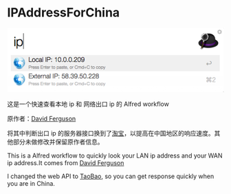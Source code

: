# IPAddressForChina

![Result](https://raw.githubusercontent.com/Bynil/IPAddressForChina/master/IPAddressForChinaScreeShot.png)

这是一个快速查看本地 ip 和 网络出口 ip 的 Alfred workflow

原作者：[David Ferguson](http://dferg.us/ip-address-workflow/)

将其中判断出口 ip 的服务器接口换到了[淘宝](http://ip.taobao.com/service/getIpInfo2.php?ip=myip)，以提高在中国地区的响应速度。其他部分未做修改并保留原作者信息。

This is a Alfred workflow to quickly look your LAN ip address and your WAN ip address.It comes from [David Ferguson](http://dferg.us/ip-address-workflow/)

I changed the web API to [TaoBao](http://ip.taobao.com/service/getIpInfo2.php?ip=myip), so you can get response quickly when you are in China.


